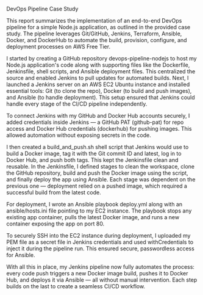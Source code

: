 DevOps Pipeline Case Study


This report summarizes the implementation of an end-to-end DevOps pipeline for a simple Node.js application, as outlined in the provided case study. The pipeline leverages Git/GitHub, Jenkins, Terraform, Ansible, Docker, and DockerHub to automate the build, provision, configure, and deployment processes on AWS Free Tier.

I started by creating a GitHub repository devops-pipeline-nodejs to host my Node.js application's code along with supporting files like the Dockerfile, Jenkinsfile, shell scripts, and Ansible deployment files. This centralized the source and enabled Jenkins to pull updates for automated builds.
Next, I launched a Jenkins server on an AWS EC2 Ubuntu instance and installed essential tools: Git (to clone the repo), Docker (to build and push images), and Ansible (to handle deployment). This setup ensured that Jenkins could handle every stage of the CI/CD pipeline independently.

To connect Jenkins with my GitHub and Docker Hub accounts securely, I added credentials inside Jenkins — a GitHub PAT (github-pat) for repo access and Docker Hub credentials (dockerhub) for pushing images. This allowed automation without exposing secrets in the code.

I then created a build_and_push.sh shell script that Jenkins would use to build a Docker image, tag it with the Git commit ID and latest, log in to Docker Hub, and push both tags. This kept the Jenkinsfile clean and reusable. In the Jenkinsfile, I defined stages to clean the workspace, clone the GitHub repository, build and push the Docker image using the script, and finally deploy the app using Ansible. Each stage was dependent on the previous one — deployment relied on a pushed image, which required a successful build from the latest code.

For deployment, I wrote an Ansible playbook deploy.yml along with an ansible/hosts.ini file pointing to my EC2 instance. The playbook stops any existing app container, pulls the latest Docker image, and runs a new container exposing the app on port 80.

To securely SSH into the EC2 instance during deployment, I uploaded my PEM file as a secret file in Jenkins credentials and used withCredentials to inject it during the pipeline run. This ensured secure, passwordless access for Ansible.

With all this in place, my Jenkins pipeline now fully automates the process: every code push triggers a new Docker image build, pushes it to Docker Hub, and deploys it via Ansible — all without manual intervention. Each step builds on the last to create a seamless CI/CD workflow.


